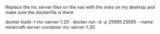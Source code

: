 Replace the mc server files on the nas with the ones on my desktop and make sure the dockerfile is there


docker build -t mc-server-1.20 .
docker run -d -p 25565:25565 --name minecraft-server-container mc-server-1.20